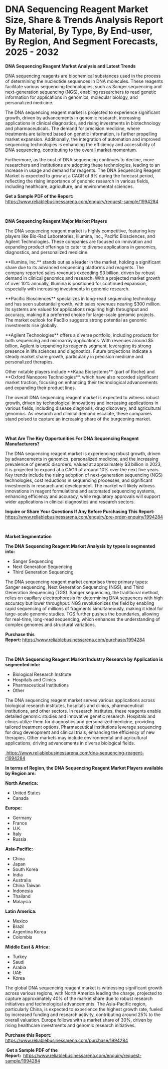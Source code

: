 <p><h1>DNA Sequencing Reagent Market Size, Share & Trends Analysis Report By Material, By Type, By End-user, By Region, And Segment Forecasts, 2025 - 2032</h1></p><p><strong>DNA Sequencing Reagent Market Analysis and Latest Trends</strong></p>
<p><p>DNA sequencing reagents are biochemical substances used in the process of determining the nucleotide sequences in DNA molecules. These reagents facilitate various sequencing technologies, such as Sanger sequencing and next-generation sequencing (NGS), enabling researchers to read genetic information for applications in genomics, molecular biology, and personalized medicine.</p><p>The DNA sequencing reagent market is projected to experience significant growth, driven by advancements in genomic research, increasing applications in clinical diagnostics, and rising investments in biotechnology and pharmaceuticals. The demand for precision medicine, where treatments are tailored based on genetic information, is further propelling market expansion. Additionally, the integration of automation and improved sequencing technologies is enhancing the efficiency and accessibility of DNA sequencing, contributing to the overall market momentum.</p><p>Furthermore, as the cost of DNA sequencing continues to decline, more researchers and institutions are adopting these technologies, leading to an increase in usage and demand for reagents. The DNA Sequencing Reagent Market is expected to grow at a CAGR of 9% during the forecast period, reflecting the rising importance of genomic research in various fields, including healthcare, agriculture, and environmental sciences.</p></p>
<p><strong>Get a Sample PDF of the Report:&nbsp;</strong> <a href="https://www.reliablebusinessarena.com/enquiry/request-sample/1994284?utm_campaign=2175&utm_medium=2&utm_source=Github&utm_content=ia&utm_term=16042025&utm_id=dna-sequencing-reagent">https://www.reliablebusinessarena.com/enquiry/request-sample/1994284</a></p>
<p>&nbsp;</p>
<p><strong>DNA Sequencing Reagent Major Market Players</strong></p>
<p><p>The DNA sequencing reagent market is highly competitive, featuring key players like Bio-Rad Laboratories, Illumina, Inc., Pacific Biosciences, and Agilent Technologies. These companies are focused on innovation and expanding product offerings to cater to diverse applications in genomics, diagnostics, and personalized medicine.</p><p>**Illumina, Inc.** stands out as a leader in the market, holding a significant share due to its advanced sequencing platforms and reagents. The company reported sales revenues exceeding $3 billion, driven by robust demand in clinical genomics and research. With a projected market growth of over 10% annually, Illumina is positioned for continued expansion, especially with increasing investments in genomic research.</p><p>**Pacific Biosciences** specializes in long-read sequencing technology and has seen substantial growth, with sales revenues nearing $300 million. Its systems are valued for applications requiring high throughput and accuracy, making it a preferred choice for large-scale genomic projects. The market outlook for PacBio suggests strong potential as genomic investments rise globally.</p><p>**Agilent Technologies** offers a diverse portfolio, including products for both sequencing and microarray applications. With revenues around $5 billion, Agilent is expanding its reagents segment, leveraging its strong presence in life sciences and diagnostics. Future projections indicate a steady market share growth, particularly in precision medicine and personalized therapies.</p><p>Other notable players include **Kapa Biosystems** (part of Roche) and **Oxford Nanopore Technologies**, which have also recorded significant market traction, focusing on enhancing their technological advancements and expanding their product lines.</p><p>The overall DNA sequencing reagent market is expected to witness robust growth, driven by technological innovations and increasing applications in various fields, including disease diagnosis, drug discovery, and agricultural genomics. As research and clinical demand escalate, these companies stand poised to capture an increasing share of the burgeoning market.</p></p>
<p>&nbsp;</p>
<p><strong>What Are The Key Opportunities For DNA Sequencing Reagent Manufacturers?</strong></p>
<p><p>The DNA sequencing reagent market is experiencing robust growth, driven by advancements in genomics, personalized medicine, and the increasing prevalence of genetic disorders. Valued at approximately $3 billion in 2023, it is projected to expand at a CAGR of around 10% over the next five years. Key trends include the rising adoption of next-generation sequencing (NGS) technologies, cost reductions in sequencing processes, and significant investments in research and development. The market will likely witness innovations in reagent formulations and automated sequencing systems, enhancing efficiency and accuracy, while regulatory approvals will support wider applications in clinical diagnostics and research sectors.</p></p>
<p><strong>Inquire or Share Your Questions If Any Before Purchasing This Report:</strong> <a href="https://www.reliablebusinessarena.com/enquiry/pre-order-enquiry/1994284?utm_campaign=2175&utm_medium=2&utm_source=Github&utm_content=ia&utm_term=16042025&utm_id=dna-sequencing-reagent">https://www.reliablebusinessarena.com/enquiry/pre-order-enquiry/1994284</a></p>
<p>&nbsp;</p>
<p><strong>Market Segmentation</strong></p>
<p><strong>The DNA Sequencing Reagent Market Analysis by types is segmented into:</strong></p>
<p><ul><li>Sanger Sequencing</li><li>Next Generation Sequencing</li><li>Third Generation Sequencing</li></ul></p>
<p><p>The DNA sequencing reagent market comprises three primary types: Sanger sequencing, Next Generation Sequencing (NGS), and Third Generation Sequencing (TGS). Sanger sequencing, the traditional method, relies on capillary electrophoresis for determining DNA sequences with high accuracy but lower throughput. NGS revolutionizes the field by enabling rapid sequencing of millions of fragments simultaneously, making it ideal for large-scale genomic studies. TGS further pushes the boundaries, allowing for real-time, long-read sequencing, which enhances the understanding of complex genomes and structural variations.</p></p>
<p><strong>Purchase this Report:&nbsp;</strong><a href="https://www.reliablebusinessarena.com/purchase/1994284?utm_campaign=2175&utm_medium=2&utm_source=Github&utm_content=ia&utm_term=16042025&utm_id=dna-sequencing-reagent">https://www.reliablebusinessarena.com/purchase/1994284</a></p>
<p>&nbsp;</p>
<p><strong>The DNA Sequencing Reagent Market Industry Research by Application is segmented into:</strong></p>
<p><ul><li>Biological Research Institute</li><li>Hospitals and Clinics</li><li>Pharmaceutical Institutions</li><li>Other</li></ul></p>
<p><p>The DNA sequencing reagent market serves various applications across biological research institutes, hospitals and clinics, pharmaceutical institutions, and other sectors. In research institutes, these reagents enable detailed genomic studies and innovative genetic research. Hospitals and clinics utilize them for diagnostics and personalized medicine, providing tailored treatment options. Pharmaceutical institutions leverage sequencing for drug development and clinical trials, enhancing the efficiency of new therapies. Other markets may include environmental and agricultural applications, driving advancements in diverse biological fields.</p></p>
<p><a href="https://www.reliablebusinessarena.com/dna-sequencing-reagent-r1994284?utm_campaign=2175&utm_medium=2&utm_source=Github&utm_content=ia&utm_term=16042025&utm_id=dna-sequencing-reagent">&nbsp;https://www.reliablebusinessarena.com/dna-sequencing-reagent-r1994284</a></p>
<p><strong>In terms of Region, the DNA Sequencing Reagent Market Players available by Region are:</strong></p>
<p>
    <p> <strong> North America: </strong>
        <ul>
            <li>United States</li>
            <li>Canada</li>
        </ul>
        </p> 
    <p> <strong> Europe: </strong>
        <ul>
            <li>Germany</li>
            <li>France</li>
            <li>U.K.</li>
            <li>Italy</li>
            <li>Russia</li>
        </ul>
        </p> 
    <p> <strong> Asia-Pacific: </strong>
        <ul>
            <li>China</li>
            <li>Japan</li>
            <li>South Korea</li>
            <li>India</li>
            <li>Australia</li>
            <li>China Taiwan</li>
            <li>Indonesia</li>
            <li>Thailand</li>
            <li>Malaysia</li>
        </ul>
        </p> 
    <p> <strong> Latin America: </strong>
        <ul>
            <li>Mexico</li>
            <li>Brazil</li>
            <li>Argentina Korea</li>
            <li>Colombia</li>
        </ul>
        </p> 
    <p> <strong> Middle East & Africa: </strong>
        <ul>
            <li>Turkey</li>
            <li>Saudi</li>
            <li>Arabia</li>
            <li>UAE</li>
            <li>Korea</li>
        </ul>
    </p>
    </p>
<p><p>The global DNA sequencing reagent market is witnessing significant growth across various regions, with North America leading the charge, projected to capture approximately 40% of the market share due to robust research initiatives and technological advancements. The Asia-Pacific region, particularly China, is expected to experience the highest growth rate, fueled by increased funding and research activity, contributing around 25% to the overall valuation. Europe follows with a market share of 30%, driven by rising healthcare investments and genomic research initiatives.</p></p>
<p><strong>Purchase this Report: </strong><a href="https://www.reliablebusinessarena.com/purchase/1994284?utm_campaign=2175&utm_medium=2&utm_source=Github&utm_content=ia&utm_term=16042025&utm_id=dna-sequencing-reagent">https://www.reliablebusinessarena.com/purchase/1994284</a></p>
<p>&nbsp;<strong>Get a Sample PDF of the Report:&nbsp;&nbsp;</strong><a href="https://www.reliablebusinessarena.com/enquiry/request-sample/1994284?utm_campaign=2175&utm_medium=2&utm_source=Github&utm_content=ia&utm_term=16042025&utm_id=dna-sequencing-reagent">https://www.reliablebusinessarena.com/enquiry/request-sample/1994284</a></p>
<p><strong></strong></p>
<p><p></p><p></p><p></p></p>